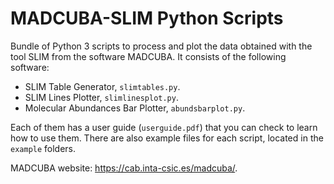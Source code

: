 # MADCUBA-SLIM Python Scripts

Bundle of Python 3 scripts to process and plot the data obtained with the tool SLIM from the software MADCUBA. It consists of the following software:
* SLIM Table Generator, `slimtables.py`.
* SLIM Lines Plotter, `slimlinesplot.py`.
* Molecular Abundances Bar Plotter, `abundsbarplot.py`.

Each of them has a user guide (`userguide.pdf`) that you can check to learn how to use them. There are also example files for each script, located in the `example` folders.

MADCUBA website: https://cab.inta-csic.es/madcuba/.

